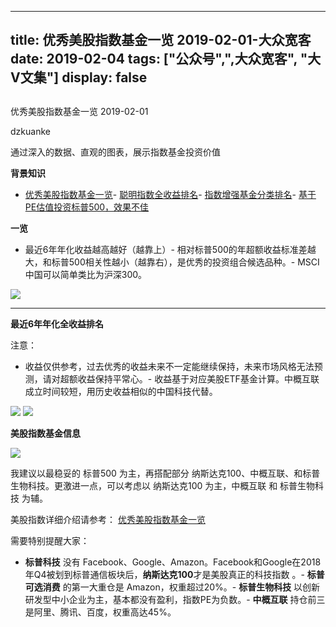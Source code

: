 
---
title:   优秀美股指数基金一览 2019-02-01-大众宽客
date: 2019-02-04
tags: ["公众号",",大众宽客", "大V文集"]
display: false
---


## 



优秀美股指数基金一览 2019-02-01




dzkuanke




通过深入的数据、直观的图表，展示指数基金投资价值


**背景知识**
- [优秀美股指数基金一览](http://mp.weixin.qq.com/s?__biz=MzAwMTc1MDcwNw==&amp;mid=2648273836&amp;idx=1&amp;sn=aae35ed02d6a9f3e96d5371b9ffad893&amp;chksm=82f93070b58eb96625723ffc3c8bb51db0807ace4719eab7c3b46cfeb151991940acf4c4080f&amp;scene=21#wechat_redirect)- [聪明指数全收益排名](http://mp.weixin.qq.com/s?__biz=MzAwMTc1MDcwNw==&amp;mid=2648273811&amp;idx=1&amp;sn=c0fc01969193bceb7e4bc58c3639fe1d&amp;chksm=82f9304fb58eb95999d3d8c9268f3956723a9ea5ce3f51690ea12daddcb9fc51a0d21821b0d7&amp;scene=21#wechat_redirect)- [指数增强基金分类排名](http://mp.weixin.qq.com/s?__biz=MzAwMTc1MDcwNw==&amp;mid=2648273812&amp;idx=1&amp;sn=797ae595a8a333cc18ea0ba1e118811c&amp;chksm=82f93048b58eb95ec5f505927746da401d3ed0a6d7ba11e8ee50cdf47faec2c49fe1ad4d5c56&amp;scene=21#wechat_redirect)- [基于PE估值投资标普500，效果不佳](http://mp.weixin.qq.com/s?__biz=MzAwMTc1MDcwNw==&amp;mid=2648273814&amp;idx=1&amp;sn=961f70ab6fc163893abde90020ddf098&amp;chksm=82f9304ab58eb95ca7a0c9cfcb7fa94ac846fb0ff9576d7b1a2f219a83c844ff8f266ba7b4a3&amp;scene=21#wechat_redirect)


**一览**
- 最近6年年化收益越高越好（越靠上）- 相对标普500的年超额收益标准差越大，和标普500相关性越小（越靠右），是优秀的投资组合候选品种。- MSCI中国可以简单类比为沪深300。


<img class="" data-copyright="0" data-ratio="0.75" data-s="300,640" src="https://mmbiz.qpic.cn/mmbiz_png/PKw3FQPmhIiaWZYWfuUZUfTwVKiaCmsLb9Oa8PzmQ8hNkk5mvIqMuiaDuhibMmyibFJmbWGE2LWpAgImF1wwVZCLzRg/640?wx_fmt=png" data-type="png" data-w="960" style=""/>

****

**最近6年年化全收益排名**



注意：
- 收益仅供参考，过去优秀的收益未来不一定能继续保持，未来市场风格无法预测，请对超额收益保持平常心。- 收益基于对应美股ETF基金计算。中概互联成立时间较短，用历史收益相似的中国科技代替。


<img class="" data-copyright="0" data-ratio="0.5619266055045872" data-s="300,640" src="https://mmbiz.qpic.cn/mmbiz_png/PKw3FQPmhIiaWZYWfuUZUfTwVKiaCmsLb9kWwOCLcx8Bia2JCk4rSMQRNle2X4X6B7K3iaom6dBcviajzhobOfqyJgg/640?wx_fmt=png" data-type="png" data-w="872" style=""/>

<img class="" data-copyright="0" data-ratio="0.4136460554371002" data-s="300,640" src="https://mmbiz.qpic.cn/mmbiz_png/PKw3FQPmhIiaWZYWfuUZUfTwVKiaCmsLb9cibKMPYdkYLWcCsFC32cibqibDVoAA3ibslAx6xVvfiaKx2B1Qj8u8FA54g/640?wx_fmt=png" data-type="png" data-w="938" style=""/>



**美股指数基金信息**

<img class="" data-copyright="0" data-ratio="0.546236559139785" data-s="300,640" src="https://mmbiz.qpic.cn/mmbiz_png/PKw3FQPmhIiaWZYWfuUZUfTwVKiaCmsLb9CQFoltt6Gic0LlTggHKU5oE5dUJTM0PNfN8oAaytCcT147ianAemiaOWw/640?wx_fmt=png" data-type="png" data-w="930" style="text-align: center;"/>

我建议以最稳妥的 标普500 为主，再搭配部分 纳斯达克100、中概互联、和标普生物科技。更激进一点，可以考虑以 纳斯达克100 为主，中概互联 和&nbsp;标普生物科技 为辅。





美股指数详细介绍请参考：&nbsp;[优秀美股指数基金一览](http://mp.weixin.qq.com/s?__biz=MzAwMTc1MDcwNw==&amp;mid=2648273836&amp;idx=1&amp;sn=aae35ed02d6a9f3e96d5371b9ffad893&amp;chksm=82f93070b58eb96625723ffc3c8bb51db0807ace4719eab7c3b46cfeb151991940acf4c4080f&amp;scene=21#wechat_redirect)



需要特别提醒大家：
- **标普科技** 没有 Facebook、Google、Amazon。Facebook和Google在2018年Q4被划到标普通信板块后，**纳斯达克100**才是美股真正的科技指数 。- **标普可选消费** 的第一大重仓是 Amazon，权重超过20%。- **标普生物科技** 以创新研发型中小企业为主，基本都没有盈利，指数PE为负数。- **中概互联** 持仓前三是阿里、腾讯、百度，权重高达45%。











